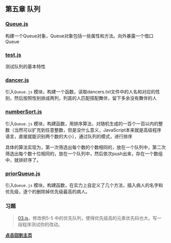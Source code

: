 ## 第五章 队列

### [Queue.js](./Queue.js "点击前往")

构建一个Queue对象，Queue对象包括一些属性和方法。向外暴露一个借口Queue

### [test.js](./test.js "点击前往")

测试队列的基本特性

### [dancer.js](./dancer.js "点击前往")

引入`Queue.js` 模块，构建一个函数，读取dancers.txt文件中的人名和对应的性别，然后按照性别排成两列，列首的人匹配搭配舞伴，留下多余没有舞伴的人

### [numberSort.js](./numberSort.js "点击前往")

引入`Queue.js` 模块，构建函数，用排序算法，对随机生成的一百个一百以内的整数（当然可以扩充到任意整数，但是没什么意义，JavaScript本来就是高级程序语言，直接就能识别两个数的大小），通过队列的模式，进行排序

具体的算法实现为，第一次筛选出每个数的个数相同的，放在一个队列中，第二次筛选出每个数十位相同的，放在一个队列中，然后依次push出来，存在一个数组中，就排好序了。

### [priorQueue.js](./priorQueue.js "点击前往")

引入`Queue.js` 模块，构建函数，在实力上自定义了几个方法，插入病人的名字和优先级，逐个的删除掉优先级最高的病人。

### 习题

>[03.js](./03.js "点击前往")，修改例5-5 中的优先队列，使得优先级高的元素优先码也大。写一段程序测试你的改动。


**[点击回到主页](../../../ "点击前往")**